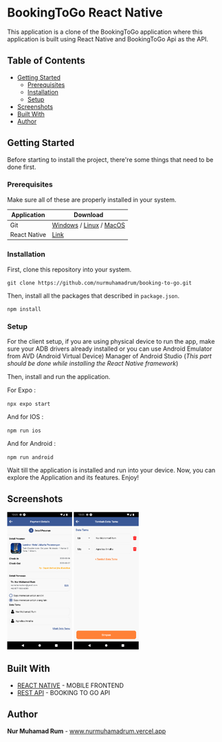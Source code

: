 # BookingToGo React Native

This application is a clone of the BookingToGo application where this application is built using React Native and BookingToGo Api as the API.

## Table of Contents

- [Getting Started](#getting-started)
  - [Prerequisites](#prerequisites)
  - [Installation](#installation)
  - [Setup](#setup)
- [Screenshots](#screenshots)
- [Built With](#built-with)
- [Author](#author)

## Getting Started

Before starting to install the project, there're some things that need to be done first.

### Prerequisites

Make sure all of these are properly installed in your system.

| Application  | Download                                                                            |
| ------------ | ----------------------------------------------------------------------------------- |
| Git          | [Windows](https://gitforwindows.org/) / [Linux](https://git-scm.com/download/linux) / [MacOS](https://git-scm.com/download/mac) |
| React Native | [Link](https://facebook.github.io/react-native/docs/getting-started)                |

### Installation

First, clone this repository into your system.

```
git clone https://github.com/nurmuhamadrum/booking-to-go.git
```

Then, install all the packages that described in `package.json`.

```
npm install
```

### Setup

For the client setup, if you are using physical device to run the app, make sure your ADB drivers already installed or you can use Android Emulator from AVD (Android Virtual Device) Manager of Android Studio (_This part should be done while installing the React Native framework_)

Then, install and run the application.

For Expo :

`npx expo start`

And for IOS :

`npm run ios`

And for Android :

`npm run android`

Wait till the application is installed and run into your device. Now, you can explore the Application and its features. Enjoy!

## Screenshots

<div style={{ display: 'flex' }}>

  <img src="./docs/screenshots/screenshot-1.png" width="30%"  />
  <img src="./docs/screenshots/screenshot-2.png" width="30%"  />

</div>


## Built With

- [REACT NATIVE](https://facebook.github.io/react-native/) - MOBILE FRONTEND
- [REST API](https://parseapi.back4app.com/classes/hotel/oF1yBSSlZH) - BOOKING TO GO API

## Author

**Nur Muhamad Rum** - www.nurmuhamadrum.vercel.app
